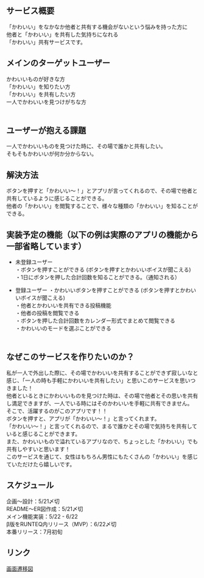 ## サービス概要
「かわいい」をなかなか他者と共有する機会がないという悩みを持った方に  
他者と「かわいい」を共有した気持ちになれる  
「かわいい」共有サービスです。  
 
## メインのターゲットユーザー
かわいいものが好きな方  
「かわいい」を知りたい方  
「かわいい」を共有したい方  
一人でかわいいを見つけがちな方  
　
## ユーザーが抱える課題
一人でかわいいものを見つけた時に、その場で誰かと共有したい。  
そもそもかわいいが何か分からない。

## 解決方法
ボタンを押すと「かわいい〜！」とアプリが言ってくれるので、その場で他者と共有しているように感じることができる。  
他者の「かわいい」を閲覧することで、様々な種類の「かわいい」を知ることができる。  

## 実装予定の機能（以下の例は実際のアプリの機能から一部省略しています）
* 未登録ユーザー  
・ボタンを押すことができる (ボタンを押すとかわいいボイスが聞こえる)  
・1日にボタンを押した合計回数を知ることができる。（通知される）  
  
 
* 登録ユーザー
・かわいいボタンを押すことができる (ボタンを押すとかわいいボイスが聞こえる)  
・他者とかわいいを共有できる投稿機能  
・他者の投稿を閲覧できる  
・ボタンを押した合計回数をカレンダー形式でまとめて閲覧できる  
・かわいいのモードを選ぶことができる  
　　　　

## なぜこのサービスを作りたいのか？
私が一人で外出した際に、その場でかわいいを共有することができず寂しいなと感じ、「一人の時も手軽にかわいいを共有したい」と思いこのサービスを思いつきました！  
他者といるときにかわいいものを見つけた時は、その場で他者とその思いを共有し満足できますが、一人でいる時にはそのかわいいを手軽に共有できません。  
そこで、活躍するのがこのアプリです！！  
ボタンを押すと、アプリが「かわいい〜！」と言ってくれます。  
「かわいい〜！」と言ってくれるので、まるで誰かとその場で気持ちを共有していると感じることができます。  
また、かわいいもので溢れているアプリなので、ちょっとした「かわいい」でも共有しやすいと思います！  
このサービスを通じて、女性はもちろん男性にもたくさんの「かわいい」を感じていただけたら嬉しいです。  

## スケジュール
企画〜設計：5/21〆切  
README〜ER図作成：5/21〆切  
メイン機能実装：5/22 - 6/22  
β版をRUNTEQ内リリース（MVP）：6/22〆切  
本番リリース：7月初旬  


## リンク
[画面遷移図](https://www.figma.com/file/Qcl2suPZB4qpJYcMeH1Ywf/kawaii-button?node-id=0%3A1)
